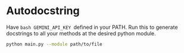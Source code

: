 # Autodocstring
Have ```bash GEMINI_API_KEY ```defined in your PATH.
Run this to generate docstrings to all your methods at the desired python module.
```bash
python main.py --module path/to/file
```
